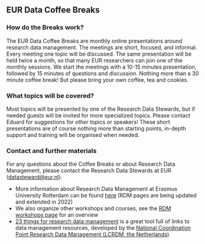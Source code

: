 ## EUR Data Coffee Breaks

### How do the Breaks work?
The EUR Data Coffee Breaks are monthly online presentations around research data management. The meetings are short, focused, and informal. Every meeting one topic will be discussed. The same presentation will be held twice a month, so that many EUR researchers can join one of the monthly sessions.
We start the meetings with a 10-15 minutes presentation, followed by 15 minutes of questions and discussion.
Nothing more than a 30 minute coffee break! But please bring your own coffee, tea and cookies.

### What topics will be covered?
Most topics will be presented by one of the Research Data Stewards, but if needed guests will be invited for more specialized topics. Please contact Eduard for suggestions for other topics or speakers!
These short presentations are of course nothing more than starting points, in-depth support and training will be organised when needed.

### Contact and further materials
For any questions about the Coffee Breaks or about Research Data Management, please contact the Research Data Stewards at EUR (datasteward@eur.nl).

- More information about Research Data Management at Erasmus University Rotterdam can be found [here](https://www.eur.nl/en/research/research-services/research-data-management) (RDM pages are being updated and extended in 2022)
- We also organize other workshops and courses, see the [RDM workshops page](https://www.eur.nl/en/research/research-services/research-data-management/rdm-workshops) for an overview
- [23 things for research data management](https://23things.sites.uu.nl/) is a great tool full of links to data management resources, developed by the [National Coordination Point Research Data Management (LCRDM, the Netherlands)](https://www.lcrdm.nl/)

